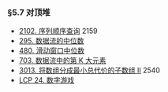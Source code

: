 
### §5.7 对顶堆

* [2102\. 序列顺序查询](https://leetcode.cn/problems/sequentially-ordinal-rank-tracker/) 2159
* [295\. 数据流的中位数](https://leetcode.cn/problems/find-median-from-data-stream/)
* [480\. 滑动窗口中位数](https://leetcode.cn/problems/sliding-window-median/)
* [703\. 数据流中的第 K 大元素](https://leetcode.cn/problems/kth-largest-element-in-a-stream/)
* [3013\. 将数组分成最小总代价的子数组 II](https://leetcode.cn/problems/divide-an-array-into-subarrays-with-minimum-cost-ii/) 2540
* [LCP 24. 数字游戏](https://leetcode.cn/problems/5TxKeK/)